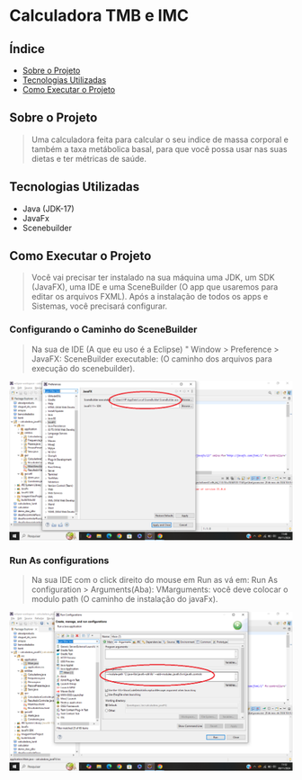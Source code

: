 # Calculadora TMB e IMC

## Índice
- [Sobre o Projeto](#sobre-o-projeto)
- [Tecnologias Utilizadas](#tecnologias-utilizadas)
- [Como Executar o Projeto](#como-executar-o-projeto)

## Sobre o Projeto

> Uma calculadora feita para calcular o seu indice de massa corporal e também a taxa metábolica basal, para que você possa usar nas suas dietas e ter métricas de saúde.

## Tecnologias Utilizadas
- Java (JDK-17)
- JavaFx
- Scenebuilder

## Como Executar o Projeto

> Você vai precisar ter instalado na sua máquina uma JDK, um SDK (JavaFX), uma IDE e uma SceneBuilder (O app que usaremos para editar os arquivos FXML). Após a instalação de todos os apps e Sistemas, você precisará configurar.

### Configurando o Caminho do SceneBuilder

> Na sua de IDE (A que eu uso é a Eclipse) " Window > Preference > JavaFX: SceneBuilder executable: (O caminho dos arquivos para execução do scenebuilder).
>
>
![Caminho de configuração do scenebuilder](Caminhoparaligarjavafxcomscenebuilder.png)

### Run As configurations

> Na sua IDE com o click direito do mouse em Run as vá em: Run As configuration > Arguments(Aba): VMarguments: você deve colocar o modulo path (O caminho de instalação do javaFx).
>
>
![Run as configuration](caminhoparamodulopath.png)


